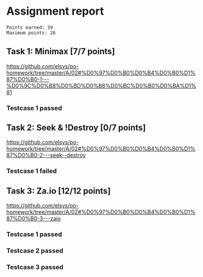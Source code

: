 # Assignment report
```
Points earned: 19
Maximum points: 26
```

## Task 1: Minimax [7/7 points]
https://github.com/elsys/po-homework/tree/master/A/02#%D0%97%D0%B0%D0%B4%D0%B0%D1%87%D0%B0-1---%D0%9C%D0%B8%D0%BD%D0%B8%D0%BC%D0%B0%D0%BA%D1%81

### Testcase 1 passed

## Task 2: Seek & !Destroy [0/7 points]
https://github.com/elsys/po-homework/tree/master/A/02#%D0%97%D0%B0%D0%B4%D0%B0%D1%87%D0%B0-2---seek--destroy

### Testcase 1 failed

## Task 3: Za.io [12/12 points]
https://github.com/elsys/po-homework/tree/master/A/02#%D0%97%D0%B0%D0%B4%D0%B0%D1%87%D0%B0-3---zaio

### Testcase 1 passed
### Testcase 2 passed
### Testcase 3 passed
